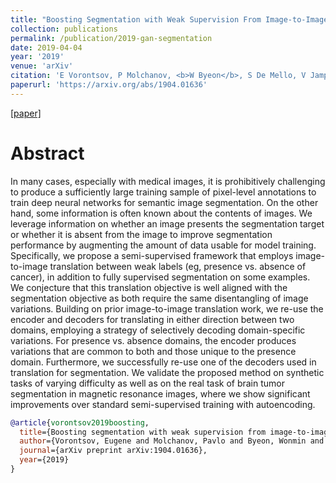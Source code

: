 ```yaml
---
title: "Boosting Segmentation with Weak Supervision From Image-to-Image Translation"
collection: publications
permalink: /publication/2019-gan-segmentation
date: 2019-04-04
year: '2019'
venue: 'arXiv'
citation: 'E Vorontsov, P Molchanov, <b>W Byeon</b>, S De Mello, V Jampani, M Liu, S Kadoury, J Kautz <b>|</b> <i>arXiv 2019</i> '
paperurl: 'https://arxiv.org/abs/1904.01636'
---
```

[[paper]](https://arxiv.org/abs/1904.01636)

Abstract
==
In many cases, especially with medical images, it is prohibitively challenging to produce a sufficiently large training sample of pixel-level annotations to train deep neural networks for semantic image segmentation. On the other hand, some information is often known about the contents of images. We leverage information on whether an image presents the segmentation target or whether it is absent from the image to improve segmentation performance by augmenting the amount of data usable for model training. Specifically, we propose a semi-supervised framework that employs image-to-image translation between weak labels (eg, presence vs. absence of cancer), in addition to fully supervised segmentation on some examples. We conjecture that this translation objective is well aligned with the segmentation objective as both require the same disentangling of image variations. Building on prior image-to-image translation work, we re-use the encoder and decoders for translating in either direction between two domains, employing a strategy of selectively decoding domain-specific variations. For presence vs. absence domains, the encoder produces variations that are common to both and those unique to the presence domain. Furthermore, we successfully re-use one of the decoders used in translation for segmentation. We validate the proposed method on synthetic tasks of varying difficulty as well as on the real task of brain tumor segmentation in magnetic resonance images, where we show significant improvements over standard semi-supervised training with autoencoding.

```bib
@article{vorontsov2019boosting,
  title={Boosting segmentation with weak supervision from image-to-image translation},
  author={Vorontsov, Eugene and Molchanov, Pavlo and Byeon, Wonmin and De Mello, Shalini and Jampani, Varun and Liu, Ming-Yu and Kadoury, Samuel and Kautz, Jan},
  journal={arXiv preprint arXiv:1904.01636},
  year={2019}
}


```